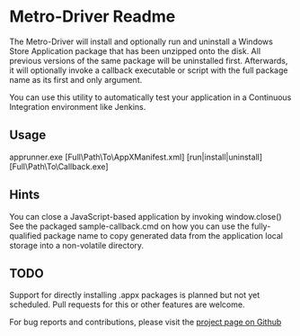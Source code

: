 Metro-Driver Readme
===================

The Metro-Driver will install and optionally run and uninstall a Windows Store Application package that has been unzipped onto the disk.
All previous versions of the same package will be uninstalled first.
Afterwards, it will optionally invoke a callback executable or script with the full package name as its first and only argument.

You can use this utility to automatically test your application in a Continuous Integration environment like Jenkins.


Usage
-----

apprunner.exe [Full\Path\To\AppXManifest.xml] [run|install|uninstall] [Full\Path\To\Callback.exe]


Hints
-----

You can close a JavaScript-based application by invoking window.close()
See the packaged sample-callback.cmd on how you can use the fully-qualified package name to copy generated data from the application local storage into a non-volatile directory.


TODO
----

Support for directly installing .appx packages is planned but not yet scheduled.
Pull requests for this or other features are welcome.

For bug reports and contributions, please visit the [project page on Github](https://github.com/doo/metro-driver)

